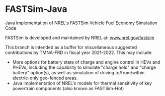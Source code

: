 # FASTSim-Java
Java implementation of NREL's FASTSim Vehicle Fuel Economy Simulation Code

FASTSim is developed and maintained by NREL at: www.nrel.gov/fastsim

This branch is intended as a buffer for miscellaneous suggested contributions by TMNA-FRD in fiscal year 2021-2022. This may include:
* More options for battery state of charge and engine control in HEVs and PHEVs, including the capability to simulate "charge hold" and "charge battery" option(s), as well as simulation of driving to/from/within electric-only geo-fenced areas.
* Java implementation of NREL's models for thermal sensitivity of key powertrain components (also known as FASTSim-Hot)
